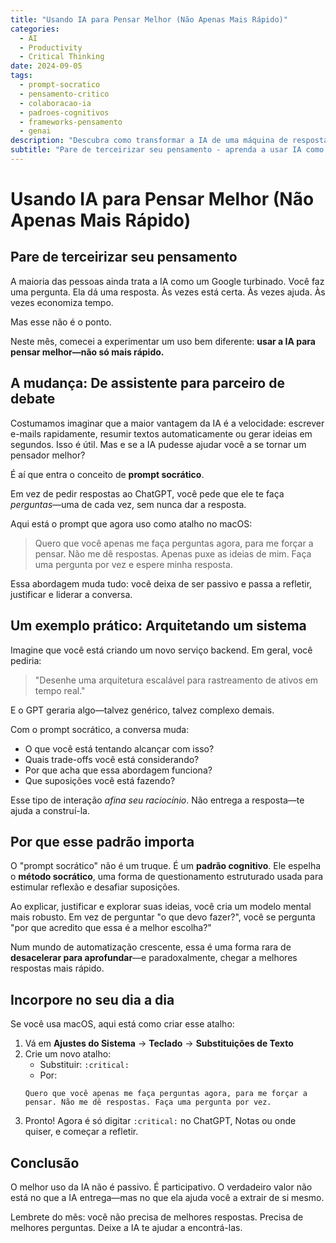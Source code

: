 ```yaml
---
title: "Usando IA para Pensar Melhor (Não Apenas Mais Rápido)"
categories:
  - AI
  - Productivity
  - Critical Thinking
date: 2024-09-05
tags:
  - prompt-socratico
  - pensamento-critico
  - colaboracao-ia
  - padroes-cognitivos
  - frameworks-pensamento
  - genai
description: "Descubra como transformar a IA de uma máquina de respostas rápidas em um parceiro de pensamento usando prompts socráticos para melhorar seu raciocínio e tomada de decisão."
subtitle: "Pare de terceirizar seu pensamento - aprenda a usar IA como parceiro de debate que te faz pensar melhor, não só mais rápido, através de questionamentos estruturados."
---
```


# Usando IA para Pensar Melhor (Não Apenas Mais Rápido)

## Pare de terceirizar seu pensamento

A maioria das pessoas ainda trata a IA como um Google turbinado. Você faz uma pergunta. Ela dá uma resposta. Às vezes está certa. Às vezes ajuda. Às vezes economiza tempo.

Mas esse não é o ponto.

Neste mês, comecei a experimentar um uso bem diferente: **usar a IA para pensar melhor—não só mais rápido.**

## A mudança: De assistente para parceiro de debate

Costumamos imaginar que a maior vantagem da IA é a velocidade: escrever e-mails rapidamente, resumir textos automaticamente ou gerar ideias em segundos. Isso é útil. Mas e se a IA pudesse ajudar você a se tornar um pensador melhor?

É aí que entra o conceito de **prompt socrático**.

Em vez de pedir respostas ao ChatGPT, você pede que ele te faça _perguntas_—uma de cada vez, sem nunca dar a resposta.

Aqui está o prompt que agora uso como atalho no macOS:

> Quero que você apenas me faça perguntas agora, para me forçar a pensar. Não me dê respostas. Apenas puxe as ideias de mim. Faça uma pergunta por vez e espere minha resposta.

Essa abordagem muda tudo: você deixa de ser passivo e passa a refletir, justificar e liderar a conversa.

## Um exemplo prático: Arquitetando um sistema

Imagine que você está criando um novo serviço backend. Em geral, você pediria:

> "Desenhe uma arquitetura escalável para rastreamento de ativos em tempo real."

E o GPT geraria algo—talvez genérico, talvez complexo demais.

Com o prompt socrático, a conversa muda:

- O que você está tentando alcançar com isso?
- Quais trade-offs você está considerando?
- Por que acha que essa abordagem funciona?
- Que suposições você está fazendo?

Esse tipo de interação _afina seu raciocínio_. Não entrega a resposta—te ajuda a construí-la.

## Por que esse padrão importa

O "prompt socrático" não é um truque. É um **padrão cognitivo**. Ele espelha o **método socrático**, uma forma de questionamento estruturado usada para estimular reflexão e desafiar suposições.

Ao explicar, justificar e explorar suas ideias, você cria um modelo mental mais robusto. Em vez de perguntar "o que devo fazer?", você se pergunta "por que acredito que essa é a melhor escolha?"

Num mundo de automatização crescente, essa é uma forma rara de **desacelerar para aprofundar**—e paradoxalmente, chegar a melhores respostas mais rápido.

## Incorpore no seu dia a dia

Se você usa macOS, aqui está como criar esse atalho:

1. Vá em **Ajustes do Sistema** → **Teclado** → **Substituições de Texto**
2. Crie um novo atalho:
   - Substituir: `:critical:`
   - Por:
   ```
   Quero que você apenas me faça perguntas agora, para me forçar a pensar. Não me dê respostas. Faça uma pergunta por vez.
   ```
3. Pronto! Agora é só digitar `:critical:` no ChatGPT, Notas ou onde quiser, e começar a refletir.

## Conclusão

O melhor uso da IA não é passivo. É participativo. O verdadeiro valor não está no que a IA entrega—mas no que ela ajuda você a extrair de si mesmo.

Lembrete do mês: você não precisa de melhores respostas. Precisa de melhores perguntas. Deixe a IA te ajudar a encontrá-las.
